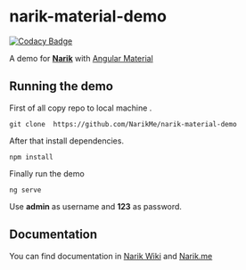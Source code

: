 # narik-material-demo

[![Codacy Badge](https://api.codacy.com/project/badge/Grade/dc206007664d41e8bc0871c2ff8c7815)](https://www.codacy.com/app/abadakhshan/narik-material-demo?utm_source=github.com&amp;utm_medium=referral&amp;utm_content=NarikMe/narik-material-demo&amp;utm_campaign=Badge_Grade)

A demo for [**Narik**](http://narik.me "Narik Angular Framework") with [Angular Material](https://material.angular.io/ "Angular Material")

## Running the demo

First of all copy repo to local machine .

```shell
git clone  https://github.com/NarikMe/narik-material-demo
```

After  that install dependencies.

```shell
npm install
```

Finally run the demo

```shell
ng serve
```

Use **admin** as username and **123** as password.

## Documentation

You can find documentation in  [Narik Wiki](https://github.com/NarikMe/narik-angular/wiki)
and [Narik.me](http://narik.me)
